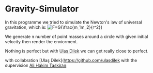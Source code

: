 # Gravity-Simulator

In this programme we tried to simulate the Newton's law of universal gravitation, which is:
<img src="https://latex.codecogs.com/svg.image?F=G{\frac{m_1m_2}{r^2}}" title="F=G{\frac{m_1m_2}{r^2}}" />

We generate n number of point masses around a circle with given initial velocity then render the enviorment.

Nothing is perfect but with [Ulaş Dilek](https://github.com/ulasdilek) we can get really close to perfect. 


with collabration [Ulaş Dilek](https://github.com/ulasdilek
with the supervision [Ali Hakim Taskiran](https://github.com/alihakimtaskiran)
